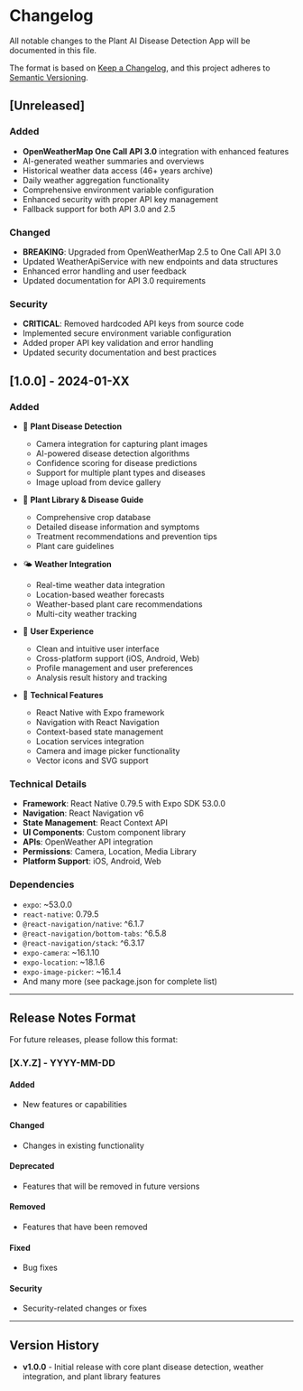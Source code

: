 # Changelog

All notable changes to the Plant AI Disease Detection App will be documented in this file.

The format is based on [Keep a Changelog](https://keepachangelog.com/en/1.0.0/),
and this project adheres to [Semantic Versioning](https://semver.org/spec/v2.0.0.html).

## [Unreleased]

### Added
- **OpenWeatherMap One Call API 3.0** integration with enhanced features
- AI-generated weather summaries and overviews
- Historical weather data access (46+ years archive)
- Daily weather aggregation functionality
- Comprehensive environment variable configuration
- Enhanced security with proper API key management
- Fallback support for both API 3.0 and 2.5

### Changed
- **BREAKING**: Upgraded from OpenWeatherMap 2.5 to One Call API 3.0
- Updated WeatherApiService with new endpoints and data structures
- Enhanced error handling and user feedback
- Updated documentation for API 3.0 requirements

### Security
- **CRITICAL**: Removed hardcoded API keys from source code
- Implemented secure environment variable configuration
- Added proper API key validation and error handling
- Updated security documentation and best practices

## [1.0.0] - 2024-01-XX

### Added
- 🌱 **Plant Disease Detection**
  - Camera integration for capturing plant images
  - AI-powered disease detection algorithms
  - Confidence scoring for disease predictions
  - Support for multiple plant types and diseases
  - Image upload from device gallery

- 🌿 **Plant Library & Disease Guide**
  - Comprehensive crop database
  - Detailed disease information and symptoms
  - Treatment recommendations and prevention tips
  - Plant care guidelines

- 🌤️ **Weather Integration**
  - Real-time weather data integration
  - Location-based weather forecasts
  - Weather-based plant care recommendations
  - Multi-city weather tracking

- 👤 **User Experience**
  - Clean and intuitive user interface
  - Cross-platform support (iOS, Android, Web)
  - Profile management and user preferences
  - Analysis result history and tracking

- 🔧 **Technical Features**
  - React Native with Expo framework
  - Navigation with React Navigation
  - Context-based state management
  - Location services integration
  - Camera and image picker functionality
  - Vector icons and SVG support

### Technical Details
- **Framework**: React Native 0.79.5 with Expo SDK 53.0.0
- **Navigation**: React Navigation v6
- **State Management**: React Context API
- **UI Components**: Custom component library
- **APIs**: OpenWeather API integration
- **Permissions**: Camera, Location, Media Library
- **Platform Support**: iOS, Android, Web

### Dependencies
- `expo`: ~53.0.0
- `react-native`: 0.79.5
- `@react-navigation/native`: ^6.1.7
- `@react-navigation/bottom-tabs`: ^6.5.8
- `@react-navigation/stack`: ^6.3.17
- `expo-camera`: ~16.1.10
- `expo-location`: ~18.1.6
- `expo-image-picker`: ~16.1.4
- And many more (see package.json for complete list)

---

## Release Notes Format

For future releases, please follow this format:

### [X.Y.Z] - YYYY-MM-DD

#### Added
- New features or capabilities

#### Changed
- Changes in existing functionality

#### Deprecated
- Features that will be removed in future versions

#### Removed
- Features that have been removed

#### Fixed
- Bug fixes

#### Security
- Security-related changes or fixes

---

## Version History

- **v1.0.0** - Initial release with core plant disease detection, weather integration, and plant library features 